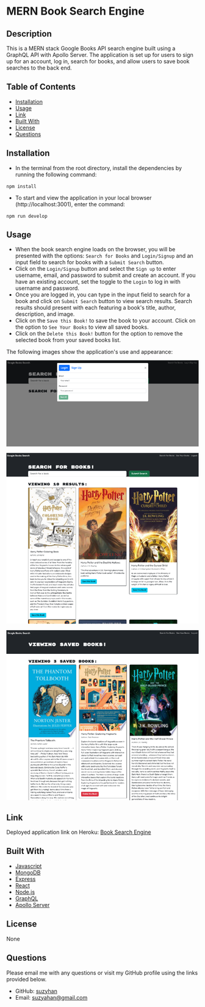 # MERN Book Search Engine

## Description
This is a MERN stack Google Books API search engine built using a GraphQL API with Apollo Server. The application is set up for users to sign up for an account, log in, search for books, and allow users to save book searches to the back end.

## Table of Contents
* [Installation](#installation)
* [Usage](#usage)
* [Link](#link)
* [Built With](#built-with)
* [License](#license)
* [Questions](#questions)  
  
## Installation
- In the terminal from the root directory, install the dependencies by running the following command: 
```
npm install
```
- To start and view the application in your local browser (http://localhost:3001), enter the command:
```
npm run develop
```

## Usage
- When the book search engine loads on the browser, you will be presented with the options: `Search for Books` and `Login/Signup` and an input field to search for books with a `Submit Search` button. 
- Click on the `Login/Signup` button and select the `Sign up` to enter username, email, and password to submit and create an account. If you have an existing account, set the toggle to the `Login` to log in with username and password.
- Once you are logged in, you can type in the input field to search for a book and click on `Submit Search` button to view search results. Search results should present with each featuring a book's title, author, description, and image. 
- Click on the `Save this Book!` to save the book to your account. Click on the option to `See Your Books` to view all saved books.
- Click on the `Delete this Book!` button for the option to remove the selected book from your saved books list.

The following images show the application's use and appearance:

![Screenshot of book search login page](/client/public/images/book-search-login.png)

![Screenshot of book search results for harry potter](/client/public/images/search-for-books.png)

![Screenshot of view of saved books](/client/public/images/view-saved-books.png)

## Link
Deployed application link on Heroku: [Book Search Engine](https://evening-plains-80832-4e12f46342e7.herokuapp.com/)

## Built With
- [Javascript](https://developer.mozilla.org/en-US/docs/Web/Javascript)
- [MongoDB](https://www.mongodb.com/docs/)
- [Express](https://expressjs.com/)
- [React](https://create-react-app.dev/)
- [Node.js](https://nodejs.org/en/)
- [GraphQL](https://graphql.org/)
- [Apollo Server](https://www.apollographql.com/docs/apollo-server/)

## License
None

## Questions
Please email me with any questions or visit my GitHub profile using the links provided below.
* GitHub: [suzyhan](https://github.com/suzyhan)
* Email: [suzyahan@gmail.com](mailto:suzyahan@gmail.com)